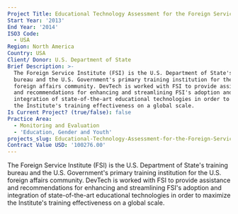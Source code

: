 ```yaml
---
Project Title: Educational Technology Assessment for the Foreign Service Institute
Start Year: '2013'
End Year: '2014'
ISO3 Code:
  - USA
Region: North America
Country: USA
Client/ Donor: U.S. Department of State
Brief Description: >-
  The Foreign Service Institute (FSI) is the U.S. Department of State's training
  bureau and the U.S. Government's primary training institution for the U.S.
  foreign affairs community. DevTech is worked with FSI to provide assistance
  and recommendations for enhancing and streamlining FSI's adoption and
  integration of state-of-the-art educational technologies in order to maximize
  the Institute's training effectiveness on a global scale.
Is Current Project? (true/false): false
Practice Area:
  - Monitoring and Evaluation
  - 'Education, Gender and Youth'
projects_slug: Educational-Technology-Assessment-for-the-Foreign-Service-Institute
Contract Value USD: '100276.00'
---
```

The Foreign Service Institute (FSI) is the U.S. Department of State's training bureau and the U.S. Government's primary training institution for the U.S. foreign affairs community. DevTech is worked with FSI to provide assistance and recommendations for enhancing and streamlining FSI's adoption and integration of state-of-the-art educational technologies in order to maximize the Institute's training effectiveness on a global scale.